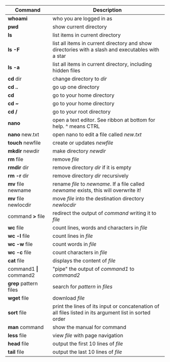 | Command | Description |
|---------|-------------|
|**whoami**|who you are logged in as|
|**pwd**|show current directory|
|**ls**|list items in current directory|
|**ls -F**|list all items in current directory and show directories with a slash and executables with a star|
|**ls -a**|list all items in current directory, including hidden files|
|**cd** dir|change directory to *dir*|
|**cd ..**|go up one directory|
|**cd**|go to your home directory|
|**cd &#126;**|go to your home directory|
|**cd /**|go to  your root directory|
|**nano**|open a text editor. See ribbon at bottom for help. ^ means CTRL|
|**nano** new.txt|open nano to edit a file called *new.txt*|
|**touch** newfile|create or updates *newfile*|
|**mkdir** newdir|make directory *newdir*|
|**rm** file|remove *file*|
|**rmdir** dir|remove directory *dir* if it is empty|
|**rm -r** dir|remove directory *dir* recursively|
|**mv** file newname|rename *file* to *newname*. If a file called *newname* exists, this will overwrite it!|
|**mv** file newlocdir|move *file* into the destination directory *newlocdir*|
|command **>** file|redirect the output of *command* writing it to *file*|
|**wc** file|count lines, words and characters in *file*|
|**wc -l** file|count lines in *file*|
|**wc -w** file|count words in *file*|
|**wc -c** file|count characters in *file*|
|**cat** file|displays the content of *file*|
|command1 **&#124;** command2|"pipe" the output of *command1* to *command2*|
|**grep** pattern files| search for *pattern* in *files*|
|**wget** file|download *file*|
|**sort** file|print the lines of its input or concatenation of all files listed in its argument list in sorted order|
|**man** command|show the manual for command|
|**less** file|view *file* with page navigation|
|**head** file|output the first 10 lines of *file*|
|**tail** file|output the last 10 lines of *file*|